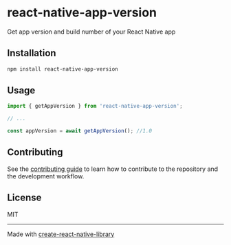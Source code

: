 # react-native-app-version

Get app version and build number of your React Native app

## Installation

```sh
npm install react-native-app-version
```

## Usage

```js
import { getAppVersion } from 'react-native-app-version';

// ...

const appVersion = await getAppVersion(); //1.0
```

## Contributing

See the [contributing guide](CONTRIBUTING.md) to learn how to contribute to the repository and the development workflow.

## License

MIT

---

Made with [create-react-native-library](https://github.com/callstack/react-native-builder-bob)
